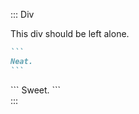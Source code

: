 ::: Div

This div should be left alone.

  ```` {.markdown add-fences=yes rewrite=no}
  ```
  Neat.
  ```
  ````

  <div id=plain class="one two" add-fences=yes rewrite=no>
  ```
  Sweet.
  ```
  </div>
:::
